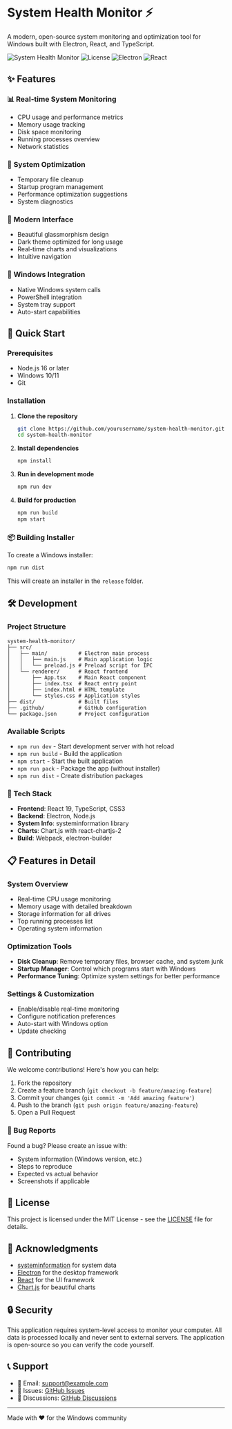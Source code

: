 # System Health Monitor ⚡

A modern, open-source system monitoring and optimization tool for Windows built with Electron, React, and TypeScript.

![System Health Monitor](https://img.shields.io/badge/Platform-Windows-blue)
![License](https://img.shields.io/badge/License-MIT-green)
![Electron](https://img.shields.io/badge/Electron-Latest-lightblue)
![React](https://img.shields.io/badge/React-19.1.0-blue)

## ✨ Features

### 📊 **Real-time System Monitoring**
- CPU usage and performance metrics
- Memory usage tracking
- Disk space monitoring
- Running processes overview
- Network statistics

### 🚀 **System Optimization**
- Temporary file cleanup
- Startup program management
- Performance optimization suggestions
- System diagnostics

### 🎨 **Modern Interface**
- Beautiful glassmorphism design
- Dark theme optimized for long usage
- Real-time charts and visualizations
- Intuitive navigation

### 🔧 **Windows Integration**
- Native Windows system calls
- PowerShell integration
- System tray support
- Auto-start capabilities

## 🚀 Quick Start

### Prerequisites
- Node.js 16 or later
- Windows 10/11
- Git

### Installation

1. **Clone the repository**
   ```bash
   git clone https://github.com/yourusername/system-health-monitor.git
   cd system-health-monitor
   ```

2. **Install dependencies**
   ```bash
   npm install
   ```

3. **Run in development mode**
   ```bash
   npm run dev
   ```

4. **Build for production**
   ```bash
   npm run build
   npm start
   ```

### 📦 Building Installer

To create a Windows installer:

```bash
npm run dist
```

This will create an installer in the `release` folder.

## 🛠️ Development

### Project Structure
```
system-health-monitor/
├── src/
│   ├── main/          # Electron main process
│   │   ├── main.js    # Main application logic
│   │   └── preload.js # Preload script for IPC
│   └── renderer/      # React frontend
│       ├── App.tsx    # Main React component
│       ├── index.tsx  # React entry point
│       ├── index.html # HTML template
│       └── styles.css # Application styles
├── dist/              # Built files
├── .github/           # GitHub configuration
└── package.json       # Project configuration
```

### Available Scripts

- `npm run dev` - Start development server with hot reload
- `npm run build` - Build the application
- `npm start` - Start the built application
- `npm run pack` - Package the app (without installer)
- `npm run dist` - Create distribution packages

### 🔧 Tech Stack

- **Frontend**: React 19, TypeScript, CSS3
- **Backend**: Electron, Node.js
- **System Info**: systeminformation library
- **Charts**: Chart.js with react-chartjs-2
- **Build**: Webpack, electron-builder

## 📋 Features in Detail

### System Overview
- Real-time CPU usage monitoring
- Memory usage with detailed breakdown
- Storage information for all drives
- Top running processes list
- Operating system information

### Optimization Tools
- **Disk Cleanup**: Remove temporary files, browser cache, and system junk
- **Startup Manager**: Control which programs start with Windows
- **Performance Tuning**: Optimize system settings for better performance

### Settings & Customization
- Enable/disable real-time monitoring
- Configure notification preferences
- Auto-start with Windows option
- Update checking

## 🤝 Contributing

We welcome contributions! Here's how you can help:

1. Fork the repository
2. Create a feature branch (`git checkout -b feature/amazing-feature`)
3. Commit your changes (`git commit -m 'Add amazing feature'`)
4. Push to the branch (`git push origin feature/amazing-feature`)
5. Open a Pull Request

### 🐛 Bug Reports

Found a bug? Please create an issue with:
- System information (Windows version, etc.)
- Steps to reproduce
- Expected vs actual behavior
- Screenshots if applicable

## 📝 License

This project is licensed under the MIT License - see the [LICENSE](LICENSE) file for details.

## 🙏 Acknowledgments

- [systeminformation](https://github.com/sebhildebrandt/systeminformation) for system data
- [Electron](https://www.electronjs.org/) for the desktop framework
- [React](https://reactjs.org/) for the UI framework
- [Chart.js](https://www.chartjs.org/) for beautiful charts

## 🔒 Security

This application requires system-level access to monitor your computer. All data is processed locally and never sent to external servers. The application is open-source so you can verify the code yourself.

## 📞 Support

- 📧 Email: support@example.com
- 🐛 Issues: [GitHub Issues](https://github.com/yourusername/system-health-monitor/issues)
- 💬 Discussions: [GitHub Discussions](https://github.com/yourusername/system-health-monitor/discussions)

---

Made with ❤️ for the Windows community
